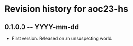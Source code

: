 # Revision history for aoc23-hs

## 0.1.0.0 -- YYYY-mm-dd

* First version. Released on an unsuspecting world.
